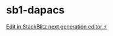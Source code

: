 # sb1-dapacs

[Edit in StackBlitz next generation editor ⚡️](https://stackblitz.com/~/github.com/bleedingpixels/sb1-dapacs)
